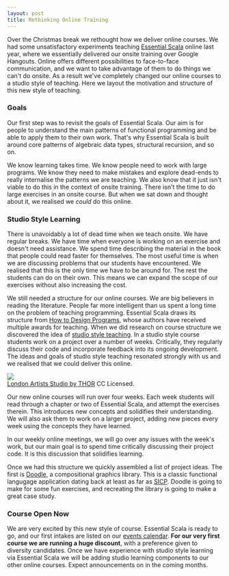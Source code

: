 ```yaml
---
layout: post
title: Rethinking Online Training
---
```


Over the Christmas break we rethought how we deliver online courses.
We had some unsatisfactory experiments teaching [Essential Scala](http://underscore.io/training/courses/essential-scala/) online last year,
where we essentially delivered our onsite training over Google Hangouts.
Online offers different possibilities to face-to-face communication,
and we want to take advantage of them to do things we can't do onsite.
As a result we've completely changed our online courses to a studio style of teaching.
Here we layout the motivation and structure of this new style of teaching.

<!-- break -->

### Goals

Our first step was to revisit the goals of Essential Scala.
Our aim is for people to understand the main patterns of functional programming
and be able to apply them to their own work.
That's why Essential Scala is built around core patterns of algebraic data types, structural recursion,
and so on.

We know learning takes time.
We know people need to work with large programs.
We know they need to make mistakes and explore dead-ends
to really internalise the patterns we are teaching.
We also know that it just isn't viable to do this in the context of onsite training.
There isn't the time to do large exercises in an onsite course.
But when we sat down and thought about it, we realised we *could* do this online.

### Studio Style Learning

There is unavoidably a lot of dead time when we teach onsite.
We have regular breaks.
We have time when everyone is working on an exercise and doesn't need assistance.
We spend time describing the material in the book that people could read faster for themselves.
The most useful time is when we are discussing problems that our students have encountered.
We realised that this is the only time we have to be around for.
The rest the students can do on their own.
This means we can expand the scope of our exercises without also increasing the cost.

We still needed a structure for our online courses.
We are big believers in reading the literature.
People far more intelligent than us spent a long time on the problem of teaching programming.
Essential Scala draws its structure from [How to Design Programs](http://htdp.org/),
whose authors have received multiple awards for teaching.
When we did research on course structure we discovered the idea of [studio style teaching](http://slice.cs.uiuc.edu/pubs/Studio-SIGCSE2006.pdf).
In a studio style course students work on a project over a number of weeks.
Critically, they regularly discuss their code and incorporate feedback into its ongoing development.
The ideas and goals of studio style teaching resonated strongly with us
and we realised that we could deliver this online.

<div class="captioned">
  <img src="/images/blog/rethinking-online-training-studio.jpg">
  <div class="caption"><a href="https://www.flickr.com/photos/geishaboy500/1391045289/in/photolist-37Vtit-2b7abD-8dbJJa-9PGJCA-boM6Tg-6uW7sj-bKzvHR-nR7UCt-71chKo-718CjH-bDFDjU-718M7r-718Gnv-71cyn9-71cFYU-718M9D-71cvzW-71cvxj-718LZT-71cyiA-718KWR-71cAL7-5aeNME-5rathi-6a4z7H-71cHM3-ccQyCh-71cG4s-71cAFA-5reNRf-69daNY-71ciCN-71cwZf-71cmbQ-71cnpG-718gMa-71cjPS-718Nrn-71cPhC-71cu1E-71cEJf-71cDEs-718pYz-718t3D-xWdvq-5reNT9-37VtdF-bsb83A-bF61SK-71coGq">London Artists Studio by THOR</a> CC Licensed.</div>
</div>

Our new online courses will run over four weeks.
Each week students will read through a chapter or two of Essential Scala,
and attempt the exercises therein.
This introduces new concepts
and solidifies their understanding.
We will also ask them to work on a larger project,
adding new pieces every week using the concepts they have learned.

In our weekly online meetings,
we will go over any issues with the week's work,
but our main goal is to spend time critically discussing their project code.
It is this discussion that solidifies learning.

Once we had this structure
we quickly assembled a list of project ideas.
The first is [Doodle](https://github.com/underscoreio/doodle),
a compositional graphics library.
This is a classic functional langugage application dating back at least as far as [SICP](http://mitpress.mit.edu/sicp/full-text/book/book-Z-H-15.html#%_sec_2.2.4).
Doodle is going to make for some fun exercises,
and recreating the library is going to make a great case study.

### Course Open Now

We are very excited by this new style of course.
Essential Scala is ready to go,
and our first intakes are listed on our [events calendar](/events).
**For our very first course we are running a huge discount**,
with a preference given to diversity candidates.
Once we have experience with studio style learning via Essential Scala we will be adding studio learning components to our other online courses.
Expect announcements on in the coming months.



